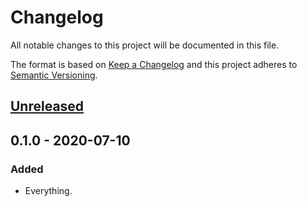 # Changelog
All notable changes to this project will be documented in this file.

The format is based on [Keep a Changelog](http://keepachangelog.com/en/1.0.0/)
and this project adheres to [Semantic Versioning](http://semver.org/spec/v2.0.0.html).

## [Unreleased]


## 0.1.0 - 2020-07-10
### Added
- Everything.


[Unreleased]: https://github.com/LukasKalbertodt/watchboi/compare/v0.1.0...HEAD
